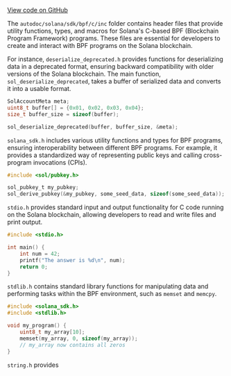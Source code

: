 [View code on GitHub](https://github.com/solana-labs/solana/tree/master/na/sdk/bpf/c/inc)

The `autodoc/solana/sdk/bpf/c/inc` folder contains header files that provide utility functions, types, and macros for Solana's C-based BPF (Blockchain Program Framework) programs. These files are essential for developers to create and interact with BPF programs on the Solana blockchain.

For instance, `deserialize_deprecated.h` provides functions for deserializing data in a deprecated format, ensuring backward compatibility with older versions of the Solana blockchain. The main function, `sol_deserialize_deprecated`, takes a buffer of serialized data and converts it into a usable format.

```c
SolAccountMeta meta;
uint8_t buffer[] = {0x01, 0x02, 0x03, 0x04};
size_t buffer_size = sizeof(buffer);

sol_deserialize_deprecated(buffer, buffer_size, &meta);
```

`solana_sdk.h` includes various utility functions and types for BPF programs, ensuring interoperability between different BPF programs. For example, it provides a standardized way of representing public keys and calling cross-program invocations (CPIs).

```c
#include <sol/pubkey.h>

sol_pubkey_t my_pubkey;
sol_derive_pubkey(&my_pubkey, some_seed_data, sizeof(some_seed_data));
```

`stdio.h` provides standard input and output functionality for C code running on the Solana blockchain, allowing developers to read and write files and print output.

```c
#include <stdio.h>

int main() {
    int num = 42;
    printf("The answer is %d\n", num);
    return 0;
}
```

`stdlib.h` contains standard library functions for manipulating data and performing tasks within the BPF environment, such as `memset` and `memcpy`.

```c
#include <solana_sdk.h>
#include <stdlib.h>

void my_program() {
    uint8_t my_array[10];
    memset(my_array, 0, sizeof(my_array));
    // my_array now contains all zeros
}
```

`string.h` provides